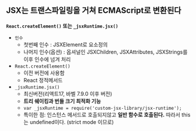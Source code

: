 ## JSX는 트랜스파일링을 거쳐 ECMAScript로 변환된다

**`React.createElement()` 또는 `_jsxRuntime.jsx()`**
- `인수`
    - 첫번째 인수 : JSXElement로 요소정의
    - 나머지 인수(옵션) : 옵셔널인 JSXChildren, JSXAttributes, JSXStrings를 이후 인수에 넘겨 처리
- `React.createElement()`
    - 이전 버전에 사용함
    - React 정적메서드
- `_jsxRuntime.jsx()`
    - 최신버전(리액트17, 바벨 7.9.0 이후 버전)
    - **트리 쉐이킹과 번들 크기 최적화 기능**
    - `var _jsxRuntime = require('custom-jsx-library/jsx-runtime');`
    - 특이한 점: 인스턴스 메서드로 호출되지않고 **일반 함수로 호출된다.** 따라서 this는 undefined이다. (strict mode 이므로)
